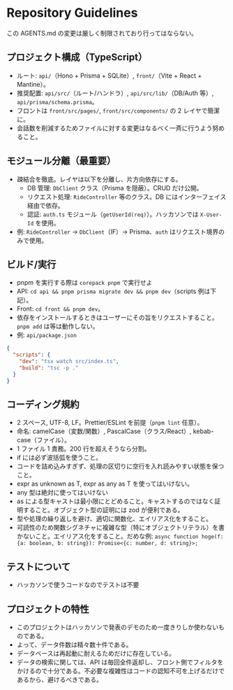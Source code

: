 ﻿# Repository Guidelines

この AGENTS.md の変更は厳しく制限されており行ってはならない。

## プロジェクト構成（TypeScript）

- ルート: `api/`（Hono + Prisma + SQLite）, `front/`（Vite + React + Mantine）。
- 推奨配置: `api/src/`（ルート/ハンドラ）, `api/src/lib/`（DB/Auth 等）, `api/prisma/schema.prisma`。
- フロントは `front/src/pages/`, `front/src/components/` の 2 レイヤで簡潔に。
- 会話数を削減するためファイルに対する変更はなるべく一斉に行うよう努めること。

## モジュール分離（最重要）

- 疎結合を徹底。レイヤは以下を分離し、片方向依存にする。
  - DB 管理: `DbClient` クラス（Prisma を隠蔽）。CRUD だけ公開。
  - リクエスト処理: `RideController` 等のクラス。DB にはインターフェイス経由で依存。
  - 認証: `auth.ts` モジュール（`getUserId(req)`）。ハッカソンでは `X-User-Id` を使用。
- 例: `RideController` → `DbClient`（IF）→ Prisma、`auth` はリクエスト境界のみで使用。

## ビルド/実行

- pnpm を実行する際は `corepack pnpm` で実行せよ
- API: `cd api && pnpm prisma migrate dev && pnpm dev`（scripts 例は下記）。
- Front: `cd front && pnpm dev`。
- 依存をインストールするときはユーザーにその旨をリクエストすること。`pnpm add` は等は動作しない。
- 例: `api/package.json`

```json
{
  "scripts": {
    "dev": "tsx watch src/index.ts",
    "build": "tsc -p ."
  }
}
```

## コーディング規約

- 2 スペース, UTF-8, LF。Prettier/ESLint を前提（`pnpm lint` 任意）。
- 命名: camelCase（変数/関数）, PascalCase（クラス/React）, kebab-case（ファイル）。
- 1 ファイル 1 責務。200 行を超えそうなら分割。
- if には必ず波括弧を使うこと。
- コードを詰め込みすぎず、処理の区切りに空行を入れ読みやすい状態を保つこと。
- expr as unknown as T, expr as any as T を使ってはいけない。
- any 型は絶対に使ってはいけない
- as による型キャストは最小限にとどめること。キャストするのではなく証明すること。オブジェクト型の証明には zod が便利である。
- 型や処理の繰り返しを避け、適切に関数化、エイリアス化をすること。
- 可読性のため関数シグネチャに複雑な型（特にオブジェクトリテラル）を書かないこと。エイリアス化をすること。だめな例: `async function hoge(f: {a: boolean, b: string}): Promise<{c: number, d: string}>;`

## テストについて

- ハッカソンで使うコードなのでテストは不要

## プロジェクトの特性

- このプロジェクトはハッカソンで発表のデモのため一度きりしか使わないものである。
- よって、データ件数は精々数十件である。
- データベースは再起動に耐えるためだけに存在している。
- データの検索に関しては、API は毎回全件返却し、フロント側でフィルタをかけるので十分である。不必要な複雑性はコードの認知不可を上げるだけであるから、避けるべきである。
